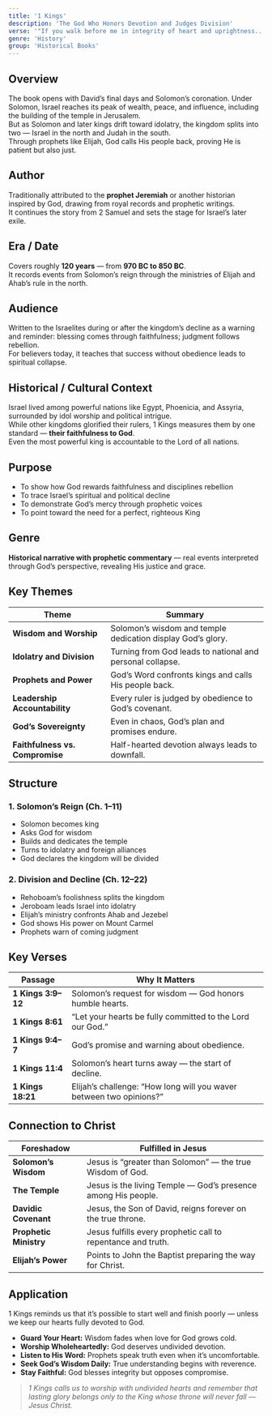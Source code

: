 ```yaml
---
title: '1 Kings'
description: 'The God Who Honors Devotion and Judges Division'
verse: '"If you walk before me in integrity of heart and uprightness... I will establish your royal throne over Israel forever." — 1 Kings 9:4–5'
genre: 'History'
group: 'Historical Books'
---
```


## Overview  
The book opens with David’s final days and Solomon’s coronation. Under Solomon, Israel reaches its peak of wealth, peace, and influence, including the building of the temple in Jerusalem.  
But as Solomon and later kings drift toward idolatry, the kingdom splits into two — Israel in the north and Judah in the south.  
Through prophets like Elijah, God calls His people back, proving He is patient but also just.

## Author  
Traditionally attributed to the **prophet Jeremiah** or another historian inspired by God, drawing from royal records and prophetic writings.  
It continues the story from 2 Samuel and sets the stage for Israel’s later exile.

## Era / Date  
Covers roughly **120 years** — from **970 BC to 850 BC**.  
It records events from Solomon’s reign through the ministries of Elijah and Ahab’s rule in the north.

## Audience  
Written to the Israelites during or after the kingdom’s decline as a warning and reminder: blessing comes through faithfulness; judgment follows rebellion.  
For believers today, it teaches that success without obedience leads to spiritual collapse.

## Historical / Cultural Context  
Israel lived among powerful nations like Egypt, Phoenicia, and Assyria, surrounded by idol worship and political intrigue.  
While other kingdoms glorified their rulers, 1 Kings measures them by one standard — **their faithfulness to God**.  
Even the most powerful king is accountable to the Lord of all nations.

## Purpose  
- To show how God rewards faithfulness and disciplines rebellion  
- To trace Israel’s spiritual and political decline  
- To demonstrate God’s mercy through prophetic voices  
- To point toward the need for a perfect, righteous King  

## Genre  
**Historical narrative with prophetic commentary** — real events interpreted through God’s perspective, revealing His justice and grace.

## Key Themes  

| Theme | Summary |
|-------|----------|
| **Wisdom and Worship** | Solomon’s wisdom and temple dedication display God’s glory. |
| **Idolatry and Division** | Turning from God leads to national and personal collapse. |
| **Prophets and Power** | God’s Word confronts kings and calls His people back. |
| **Leadership Accountability** | Every ruler is judged by obedience to God’s covenant. |
| **God’s Sovereignty** | Even in chaos, God’s plan and promises endure. |
| **Faithfulness vs. Compromise** | Half-hearted devotion always leads to downfall. |

## Structure  

### 1. Solomon’s Reign (Ch. 1–11)  
- Solomon becomes king  
- Asks God for wisdom  
- Builds and dedicates the temple  
- Turns to idolatry and foreign alliances  
- God declares the kingdom will be divided  

### 2. Division and Decline (Ch. 12–22)  
- Rehoboam’s foolishness splits the kingdom  
- Jeroboam leads Israel into idolatry  
- Elijah’s ministry confronts Ahab and Jezebel  
- God shows His power on Mount Carmel  
- Prophets warn of coming judgment  

## Key Verses  

| Passage | Why It Matters |
|----------|----------------|
| **1 Kings 3:9–12** | Solomon’s request for wisdom — God honors humble hearts. |
| **1 Kings 8:61** | “Let your hearts be fully committed to the Lord our God.” |
| **1 Kings 9:4–7** | God’s promise and warning about obedience. |
| **1 Kings 11:4** | Solomon’s heart turns away — the start of decline. |
| **1 Kings 18:21** | Elijah’s challenge: “How long will you waver between two opinions?” |

## Connection to Christ  

| Foreshadow | Fulfilled in Jesus |
|-------------|-------------------|
| **Solomon’s Wisdom** | Jesus is “greater than Solomon” — the true Wisdom of God. |
| **The Temple** | Jesus is the living Temple — God’s presence among His people. |
| **Davidic Covenant** | Jesus, the Son of David, reigns forever on the true throne. |
| **Prophetic Ministry** | Jesus fulfills every prophetic call to repentance and truth. |
| **Elijah’s Power** | Points to John the Baptist preparing the way for Christ. |

## Application  
1 Kings reminds us that it’s possible to start well and finish poorly — unless we keep our hearts fully devoted to God.  
- **Guard Your Heart:** Wisdom fades when love for God grows cold.  
- **Worship Wholeheartedly:** God deserves undivided devotion.  
- **Listen to His Word:** Prophets speak truth even when it’s uncomfortable.  
- **Seek God’s Wisdom Daily:** True understanding begins with reverence.  
- **Stay Faithful:** God blesses integrity but opposes compromise.  

> *1 Kings calls us to worship with undivided hearts and remember that lasting glory belongs only to the King whose throne will never fall — Jesus Christ.*
